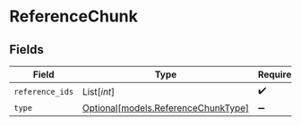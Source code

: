 # ReferenceChunk


## Fields

| Field                                                                  | Type                                                                   | Required                                                               | Description                                                            |
| ---------------------------------------------------------------------- | ---------------------------------------------------------------------- | ---------------------------------------------------------------------- | ---------------------------------------------------------------------- |
| `reference_ids`                                                        | List[*int*]                                                            | :heavy_check_mark:                                                     | N/A                                                                    |
| `type`                                                                 | [Optional[models.ReferenceChunkType]](../models/referencechunktype.md) | :heavy_minus_sign:                                                     | N/A                                                                    |